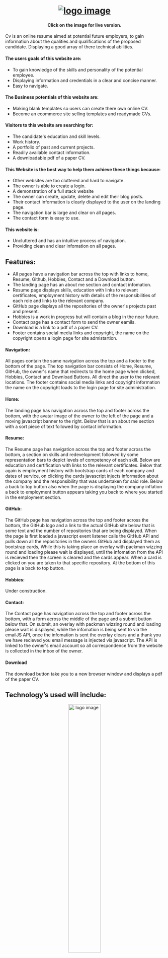 <h1 align="center">
   <a href="https://jonwheway-cv.herokuapp.com/" target="_blank"><img src="static/images/cvrepoimage.png" alt="logo image"/></a>
 </h1>
 
<div align="center">
    
#### Click on the image for live version.
</div>

Cv is an online resume aimed at potential future employers, to gain information about the qualities and qualifications of the proposed candidate.
Displaying a good array of there technical abilities. 


#### The users goals of this website are:
* To gain knowledge of the skills and personality of the potential employee.
* Displaying information and credentials in a clear and concise manner.
* Easy to navigate. 


#### The Business potentials of this website are:
* Making blank templates so users can create there own online CV.
* Become an ecommerce site selling templates and readymade CVs.


#### Visitors to this website are searching for:
* The candidate's education and skill levels.
* Work history.
* A portfolio of past and current projects.
* Readily available contact information.
* A downloadable pdf of a paper CV.


#### This Website is the best way to help them achieve these things because:
* Other websites are too cluttered and hard to navigate.
* The owner is able to create a login.
* A demonstration of a full stack website 
* The owner can create, update, delete and edit their blog posts.
* Their contact information is clearly displayed to the user on the landing page. 
* The navigation bar is large and clear on all pages.
* The contact form is easy to use.


#### This website is:
* Uncluttered and has an intuitive process of navigation.
* Providing clean and clear infomation on all pages.


## Features:
* All pages have a navigation bar across the top with links to home, Resume, Github, Hobbies, Contact and a Download button.
* The landing page has an about me section and contact infomation.
* Resume page displays skills, education with links to relevant certificates, employment history with details of the responsibilities of each role and links to the relevant company.
* GitHub page displays all the repositories of the owner's projects past and present.
* Hobbies is a work in progress but will contain a blog in the near future.
* Contact page has a contact form to send the owner eamils.
* Download is a link to a pdf of a paper CV.
* Footer contains social media links and copyright, the name on the copyright opens a login page for site admistartion.


#### Navigation: 
All pages contain the same navigation across the top and a footer to the bottom of the page. The top navigation bar consists of Home, Resume, GitHub, the owner's name that redirects to the home page when clicked, Hobbies, Contact and Download Buttons. All direct the user to the relevant locations. The footer contains social media links and copyright information the name on the copyright loads to the login page for site administration.


#### Home:
The landing page has navigation across the top and footer across the bottom, with the avatar image of the owner to the left of the page and a moving javascript banner to the right. Below that is an about me section with a sort piece of text followed by contact information. 


#### Resume:
The Resume page has navigation across the top and footer across the bottom, a section on skills and redevelopment followed by some representation bars to depict levels of competency of each skill. Below are education and certification with links to the relevant certificates. Below that again is employment history with bootstrap cards of each company and dates of service, on clicking the cards javascript injects information about the company and the responsibility that was undertaken for said role. Below a back to top button also when the page is displaying the company inflation a back to employment button appears taking you back to where you started in the employment section.


#### GitHub:
The GitHub page has navigation across the top and footer across the bottom, the GitHub logo and a link to the actual GitHub site below that is some text and the number of repositories that are being displayed. When the page is first loaded a javascript event listener calls the GitHub API and pulls down all the repositories in the owners GitHub and displayed them as bootstrap cards, While this is taking place an overlay with packman wizzing round and loading please wait is displayed, until the infomation from the API is recieved then the screen is cleared and the cards appear. When a card is clicked on you are taken to that specific repository. At the bottom of this page is a back to top button. 


#### Hobbies:
Under construction.


#### Contact:
The Contact page has navigation across the top and footer across the bottom, with a form across the middle of the page and a submit button below that. On submit, an overlay with packman wizzing round and loading please wait is displayed, while the infomation is being sent to via the emailJS API, once the infomation is sent the overlay clears and a thank you we have recieved you email message is injected via javascript. The API is linked to the owner's email account so all correspondence from the website is collected in the inbox of the owner.


#### Download
The download button take you to a new browser window and displays a pdf of the paper CV.


## Technology’s used will include:
<div align="center">
   <img width="45%" height:auto;" src="static/images/logos.jpg" alt="logo image"/>
 </div>
                                                                                
[HTML5](https://en.wikipedia.org/wiki/HTML5), [CSS3](https://en.wikipedia.org/wiki/Cascading_Style_Sheets), [Bootstrap](https://getbootstrap.com/), [Javascript](https://en.wikipedia.org/wiki/JavaScript), [jQuery](https://jquery.com/), [Python3](https://www.python.org/), [VScode](https://code.visualstudio.com/), [Balsamiq Mockup 3](https://balsamiq.com/wireframes/desktop/), [Adobe Photoshop](https://www.adobe.com/uk/products/photoshop.html?gclid=EAIaIQobChMIzNru2Myo6AIVF-DtCh28Fgn0EAAYASAAEgKkdvD_BwE&sdid=88X75SKR&mv=search&ef_id=EAIaIQobChMIzNru2Myo6AIVF-DtCh28Fgn0EAAYASAAEgKkdvD_BwE:G:s&s_kwcid=AL!3085!3!394411736356!e!!g!!photoshop)
[MongoDB](https://www.mongodb.com/), [Flask](https://flask.palletsprojects.com/en/1.1.x/) and [Heroku](https://www.heroku.com/).
##

#### Database MongoDB Atlas:
MongoDB was used for this project and PyMongo is used to interact with the database.

The database has a two collections named blog and users.

 
## Blog

| Field         | Type     | Description                                |
| :------------ | :------- | :----------------------------------------- |
| \_id          | ObjectId | ID is auto-created by MongoDB              |
| name          | String   | Name of blog                               |
| title         | String   | Title of the blog                          |
| blog          | String   | The story                                  |
| image         | String   | URL of the image                           |
| created       | String   | Date the post was created                  |
| updated       | String   | Date the post was updated                  |

I chose the fields above for simplicity.


## users

| Field         | Type     | Description                                |
| :------------ | :------- | :----------------------------------------- |
| \_id          | ObjectId | ID is auto-created by MongoDB              |
| username      | String   | Name of user                               |
| email         | String   | Email address of user                      |
| password      | String   | Encrypted password of the user             |

I felt the login needed to be as simple as possible hence keeping to only three bits of user data.


#### Cross Browser Compatibility
Tested on four Browsers
* Chrome    Works as intended.
* Opera     Works as intended.
* Firefox   Some of the Css fails to loadbut the site dose function as intended.
* Edge      Alot of the Css fails to loadbut the site dose function as intended.


### Deployment:
##### To deploy this page to Heroku from its GitHub repository:

Log into GitHub.
Then clone this project from GitHub:

Follow this link to the Project's GitHub repository https://github.com/jonathanw82/cv
Under the repository name, click "Clone or download".
Select clone with HTTPs, copy the clone URL for the repository.

In your local IDE open Git Bash Terminal.
Change the current working directory to the location where you want the cloned directory to be made.
Type git clone, and then paste the URL you copied earlier.
(git clone "https://github.com/USERNAME/REPOSITORY")
Press Enter. Your local clone will be created.

Further reading and troubleshooting on cloning a repository from GitHub [here](https://help.github.com/en/github/creating-cloning-and-archiving-repositories/cloning-a-repository).

##### Forking the repository.
If you would like to take a copy of this repository in its current state, this can be done by forking.

Follow this link to the Project's GitHub repository https://github.com/jonathanw82/cv

From the menu items near the top of the page, select Fork.
On doing so the repository will be added to your own gitHub account. From there you can follow the deployment 
details as stated below. You will also be able to make any changes you require that will not affect the 
original master from the original repository.


##### How to deploy from Heroku
To deploy from Heroku, first sign up to do this go to https://www.heroku.com/
and click the sign up button on right hand side and fill out the form to create a new account,then select Python as the development language. 

At this point you will be sent a confirmation email, once the link in the email has been clicked you will be prompted to input a password and the account will be set up.

Once all setup and logged in, click on the create new app button, then give your project a name using hyphens instead of spaces. The name has to be unique as 
Heroku has thousands of apps and they cannot have the same name, select your region and select create app.

You will then be presented with a dashboard with listings of command lines for use in a bash command line.

From your workspace of choice open the command line and install Heroku depending on workspace, type (pip3 install heroku) once installed, type (heroku login -I)
then enter your email and password you set Heroku up with. It will then state you are logged in. 

We will now need to push our files to Heroku to be deployed or our live version.

To do this in Heroku go to the app you created earlier then select deploy, under app information you will see Heroku git URL copy the url, in the bash 
command line in the work space of choice type (heroku git:remote –a <app_name>) at this point you need to push all your data up to Heroku.

To do this from your git bash command line type (git add .) then (git commit –m “deploy to heroku”) then (git push –u heroku master ) this will take a few minutes to push all the data to 
Heroku. 

We then need to setup a web process to do this at the command prompt type (heroku ps:scale web=1) after this our web process will be running we will now need to set up some 
config Vars in heroku.

Go back to heroku go to settings click reveal config vars, there will be a few things to add here, first setup IP so in the box that says Key type (IP) and in 
the value box type (0.0.0.0) click add then do the same but type (PORT) and set that to (5000) click add. You will also need to add (MONGO_URI) and the (SECRET_KEY) for this information contact You site developer.

Once all the steps have been taken, click more top right hand side of page and select restart all dynos the application will now be deployed.

If a message pops up stating there may be some down time until the restart has finished click OK.

Under the settings tab in Heroku, scroll down to domains and your link will be displayed there. It can be used to access the live version of the application.

Deployment: The site will be deployed by 
https://www.heroku.com/



## Installed dependacies
passlib, 
dnspython,
pyMongo,
flask-pymongo


## Credit


## Media

gihub background image
https://wallpapercave.com/w/wp3082259
